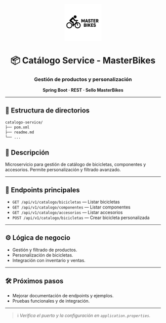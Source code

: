 <div align="center">
  <img src="../frontend/images/logo.svg" alt="MasterBikes" width="120"/>
  <h1>📦 Catálogo Service - MasterBikes</h1>
  <h3>Gestión de productos y personalización</h3>
  <p><b>Spring Boot · REST · Sello MasterBikes</b></p>
</div>

---

## 📁 Estructura de directorios

```text
catalogo-service/
├── pom.xml
├── readme.md
└── ...
```

## 🚦 Descripción

Microservicio para gestión de catálogo de bicicletas, componentes y accesorios. Permite personalización y filtrado avanzado.

---

## 🔗 Endpoints principales

- `GET /api/v1/catalogo/bicicletas` — Listar bicicletas
- `GET /api/v1/catalogo/componentes` — Listar componentes
- `GET /api/v1/catalogo/accesorios` — Listar accesorios
- `POST /api/v1/catalogo/bicicletas` — Crear bicicleta personalizada

---

## ⚙️ Lógica de negocio

- Gestión y filtrado de productos.
- Personalización de bicicletas.
- Integración con inventario y ventas.

---

## 🛠️ Próximos pasos

- Mejorar documentación de endpoints y ejemplos.
- Pruebas funcionales y de integración.

---

> ℹ️ *Verifica el puerto y la configuración en `application.properties`.*

